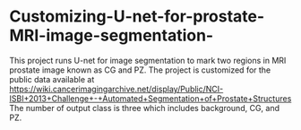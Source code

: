 # Customizing-U-net-for-prostate-MRI-image-segmentation-

This project runs U-net for image segmentation to mark two regions in MRI prostate image known as CG and PZ. 
The project is customized for the public data available at https://wiki.cancerimagingarchive.net/display/Public/NCI-ISBI+2013+Challenge+-+Automated+Segmentation+of+Prostate+Structures
The number of output class is three which includes background, CG, and PZ. 

